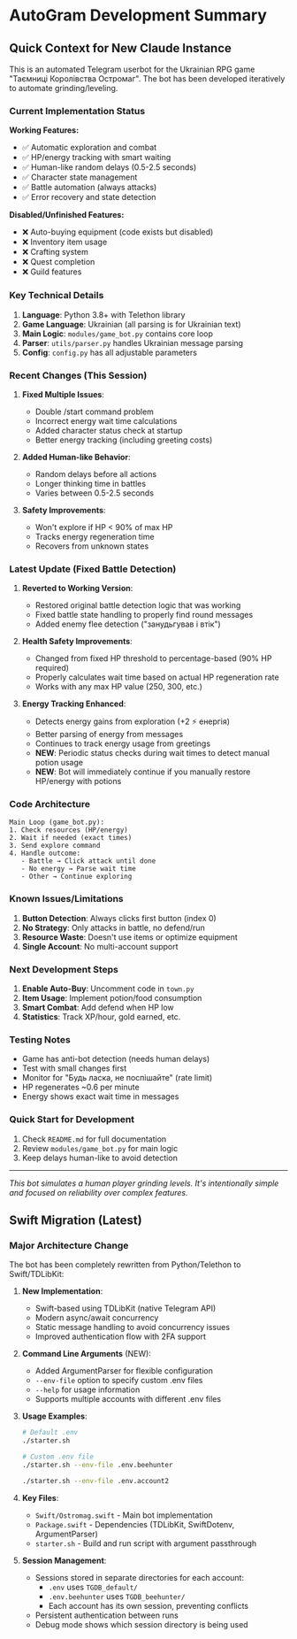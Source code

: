 # AutoGram Development Summary

## Quick Context for New Claude Instance

This is an automated Telegram userbot for the Ukrainian RPG game "Таємниці Королівства Остромаг". The bot has been developed iteratively to automate grinding/leveling.

### Current Implementation Status

**Working Features:**
- ✅ Automatic exploration and combat
- ✅ HP/energy tracking with smart waiting
- ✅ Human-like random delays (0.5-2.5 seconds)
- ✅ Character state management
- ✅ Battle automation (always attacks)
- ✅ Error recovery and state detection

**Disabled/Unfinished Features:**
- ❌ Auto-buying equipment (code exists but disabled)
- ❌ Inventory item usage
- ❌ Crafting system
- ❌ Quest completion
- ❌ Guild features

### Key Technical Details

1. **Language**: Python 3.8+ with Telethon library
2. **Game Language**: Ukrainian (all parsing is for Ukrainian text)
3. **Main Logic**: `modules/game_bot.py` contains core loop
4. **Parser**: `utils/parser.py` handles Ukrainian message parsing
5. **Config**: `config.py` has all adjustable parameters

### Recent Changes (This Session)

1. **Fixed Multiple Issues**:
   - Double /start command problem
   - Incorrect energy wait time calculations
   - Added character status check at startup
   - Better energy tracking (including greeting costs)

2. **Added Human-like Behavior**:
   - Random delays before all actions
   - Longer thinking time in battles
   - Varies between 0.5-2.5 seconds

3. **Safety Improvements**:
   - Won't explore if HP < 90% of max HP
   - Tracks energy regeneration time
   - Recovers from unknown states

### Latest Update (Fixed Battle Detection)

1. **Reverted to Working Version**:
   - Restored original battle detection logic that was working
   - Fixed battle state handling to properly find round messages
   - Added enemy flee detection ("занудьгував і втік")

2. **Health Safety Improvements**:
   - Changed from fixed HP threshold to percentage-based (90% HP required)
   - Properly calculates wait time based on actual HP regeneration rate
   - Works with any max HP value (250, 300, etc.)

3. **Energy Tracking Enhanced**:
   - Detects energy gains from exploration (+2 ⚡ енергія)
   - Better parsing of energy from messages
   - Continues to track energy usage from greetings
   - **NEW**: Periodic status checks during wait times to detect manual potion usage
   - **NEW**: Bot will immediately continue if you manually restore HP/energy with potions

### Code Architecture

```
Main Loop (game_bot.py):
1. Check resources (HP/energy)
2. Wait if needed (exact times)
3. Send explore command
4. Handle outcome:
   - Battle → Click attack until done
   - No energy → Parse wait time
   - Other → Continue exploring
```

### Known Issues/Limitations

1. **Button Detection**: Always clicks first button (index 0)
2. **No Strategy**: Only attacks in battle, no defend/run
3. **Resource Waste**: Doesn't use items or optimize equipment
4. **Single Account**: No multi-account support

### Next Development Steps

1. **Enable Auto-Buy**: Uncomment code in `town.py`
2. **Item Usage**: Implement potion/food consumption
3. **Smart Combat**: Add defend when HP low
4. **Statistics**: Track XP/hour, gold earned, etc.

### Testing Notes

- Game has anti-bot detection (needs human delays)
- Test with small changes first
- Monitor for "Будь ласка, не поспішайте" (rate limit)
- HP regenerates ~0.6 per minute
- Energy shows exact wait time in messages

### Quick Start for Development

1. Check `README.md` for full documentation
2. Review `modules/game_bot.py` for main logic
3. Keep delays human-like to avoid detection

---
*This bot simulates a human player grinding levels. It's intentionally simple and focused on reliability over complex features.*

## Swift Migration (Latest)

### Major Architecture Change

The bot has been completely rewritten from Python/Telethon to Swift/TDLibKit:

1. **New Implementation**:
   - Swift-based using TDLibKit (native Telegram API)
   - Modern async/await concurrency
   - Static message handling to avoid concurrency issues
   - Improved authentication flow with 2FA support

2. **Command Line Arguments** (NEW):
   - Added ArgumentParser for flexible configuration
   - `--env-file` option to specify custom .env files
   - `--help` for usage information
   - Supports multiple accounts with different .env files

3. **Usage Examples**:
   ```bash
   # Default .env
   ./starter.sh
   
   # Custom .env file
   ./starter.sh --env-file .env.beehunter
   
   ./starter.sh --env-file .env.account2
   ```

4. **Key Files**:
   - `Swift/Ostromag.swift` - Main bot implementation
   - `Package.swift` - Dependencies (TDLibKit, SwiftDotenv, ArgumentParser)
   - `starter.sh` - Build and run script with argument passthrough

5. **Session Management**:
   - Sessions stored in separate directories for each account:
     - `.env` uses `TGDB_default/`
     - `.env.beehunter` uses `TGDB_beehunter/`
     - Each account has its own session, preventing conflicts
   - Persistent authentication between runs
   - Debug mode shows which session directory is being used
